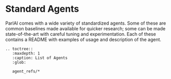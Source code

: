 # Standard Agents

ParlAI comes with a wide variety of standardized agents. Some of these are
common baselines made available for quicker research; some can be made
state-of-the-art with careful tuning and experimentation. Each of these contains
a README with examples of usage and description of the agent.

```eval_rst
.. toctree::
   :maxdepth: 1
   :caption: List of Agents
   :glob:

   agent_refs/*
```
